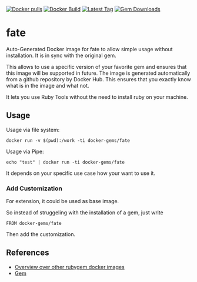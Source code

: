 [![Docker pulls](https://img.shields.io/docker/pulls/rubygem/fate.svg)](https://hub.docker.com/r/rubygem/fate/)
[![Docker Build](https://img.shields.io/docker/automated/rubygem/fate.svg)](https://hub.docker.com/r/rubygem/fate/)
[![Latest Tag](https://img.shields.io/github/tag/docker-rubygem/fate.svg)](https://hub.docker.com/r/rubygem/fate/)
[![Gem Downloads](https://img.shields.io/gem/dt/fate.svg)](https://rubygems.org/gems/fate/)
# fate

Auto-Generated Docker image for fate to allow simple usage without installation.
It is in sync with the original gem.

This allows to use a specific version of your favorite gem and ensures that this image will be supported in future.
The image is generated automatically from a github repository by Docker Hub.
This ensures that you exactly know what is in the image and what not.

It lets you use Ruby Tools without the need to install ruby on your machine.

## Usage

Usage via file system:

`docker run -v $(pwd):/work -ti docker-gems/fate`

Usage via Pipe:

`echo "test" | docker run -ti docker-gems/fate`

It depends on your specific use case how your want to use it.

### Add Customization

For extension, it could be used as base image.

So instead of struggeling with the installation of a gem, just write

`FROM docker-gems/fate`

Then add the customization.

## References

 - [Overview over other rubygem docker images](https://github.com/thinkbot/docker-rubygem)
 - [Gem](https://rubygems.org/gems/fate/)
